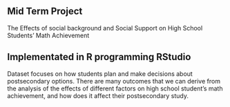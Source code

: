 ## Mid Term Project
The Effects of social background and Social Support on High School Students’ Math Achievement

## Implementated in R programming RStudio

Dataset focuses on how students plan and make decisions about postsecondary options. There are many outcomes that we can derive from the analysis of the effects of different factors on high school student’s math achievement, and how does it affect their postsecondary study.
